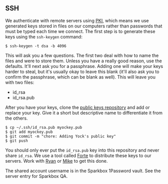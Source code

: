 ## SSH

We authenticate with remote servers using [PKI][pki], which means we use
generated keys stored in files on our computers rather than passwords
that must be typed each time we connect. The first step is to generate these
keys using the `ssh-keygen` command:

    $ ssh-keygen -t dsa -b 4096

This will ask you a few questions. The first two deal with how to name the files
and were to store them. Unless you have a really good reason, use the defaults.
It'll next ask you for a passphrase. Adding one will make your keys harder to
steal, but it's usually okay to leave this blank (it'll also ask you to confirm
the passphrase, which can be blank as well). This will leave you with two files:

  - id_rsa
  - id_rsa.pub

After you have your keys, clone the [public keys repository][public_keys] and
add or replace your key. Give it a short but descriptive name to differentiate
it from the others.

    $ cp ~/.ssh/id_rsa.pub myockey.pub
    $ git add myockey.pub
    $ git commit -m "chore: Adding Yock's public key"
    $ git push

You should only ever put the `id_rsa.pub` key into this repository and never
share `id_rsa`. We use a tool called [Forte][forte] to distribute these keys to
our servers. Work with [Ryan](https://sparkbox.slack.com/messages/@cromwell/) or
[Mike](https://sparkbox.slack.com/messages/@yock/) to get this done.

The shared account username is in the Sparkbox 1Password vault. See the server entry for Sparkbox QA.

[public_keys]: https://github.com/sparkbox/public_keys
[forte]: https://github.com/yock/forte
[pki]: http://www.techrepublic.com/article/a-beginners-guide-to-public-key-infrastructure/
